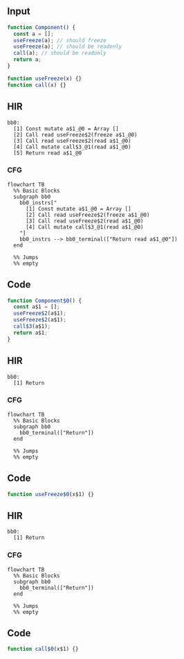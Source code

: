 
## Input

```javascript
function Component() {
  const a = [];
  useFreeze(a); // should freeze
  useFreeze(a); // should be readonly
  call(a); // should be readonly
  return a;
}

function useFreeze(x) {}
function call(x) {}

```

## HIR

```
bb0:
  [1] Const mutate a$1_@0 = Array []
  [2] Call read useFreeze$2(freeze a$1_@0)
  [3] Call read useFreeze$2(read a$1_@0)
  [4] Call mutate call$3_@1(read a$1_@0)
  [5] Return read a$1_@0
```

### CFG

```mermaid
flowchart TB
  %% Basic Blocks
  subgraph bb0
    bb0_instrs["
      [1] Const mutate a$1_@0 = Array []
      [2] Call read useFreeze$2(freeze a$1_@0)
      [3] Call read useFreeze$2(read a$1_@0)
      [4] Call mutate call$3_@1(read a$1_@0)
    "]
    bb0_instrs --> bb0_terminal(["Return read a$1_@0"])
  end

  %% Jumps
  %% empty
```

## Code

```javascript
function Component$0() {
  const a$1 = [];
  useFreeze$2(a$1);
  useFreeze$2(a$1);
  call$3(a$1);
  return a$1;
}

```
## HIR

```
bb0:
  [1] Return
```

### CFG

```mermaid
flowchart TB
  %% Basic Blocks
  subgraph bb0
    bb0_terminal(["Return"])
  end

  %% Jumps
  %% empty
```

## Code

```javascript
function useFreeze$0(x$1) {}

```
## HIR

```
bb0:
  [1] Return
```

### CFG

```mermaid
flowchart TB
  %% Basic Blocks
  subgraph bb0
    bb0_terminal(["Return"])
  end

  %% Jumps
  %% empty
```

## Code

```javascript
function call$0(x$1) {}

```
      